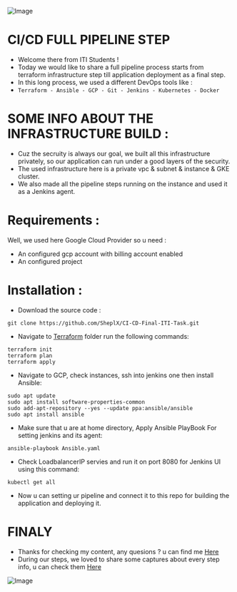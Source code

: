 ![Image](https://github.com/SheplX/CI-CD-Final-ITI-Task/blob/main/ScreenShots/Simple%20DevOps%20Project%20-%20CI_CD%20with%20Git%2C%20Jenkins%2C%20Ansible%2C%20Docker%20and%20Kubernetes%20_%20Simpliv.png)

# CI/CD FULL PIPELINE STEP 

- Welcome there from ITI Students !
- Today we would like to share a full pipeline process starts from terraform infrastructure step till application deployment as a final step.
- In this long process, we used a different DevOps tools like :
- `Terraform - Ansible - GCP - Git - Jenkins - Kubernetes - Docker`

# SOME INFO ABOUT THE INFRASTRUCTURE BUILD : 

- Cuz the secruity is always our goal, we built all this infrastructure privately, so our application can run under a good layers of the security.
- The used infrastructure here is a private vpc & subnet & instance & GKE cluster.
- We also made all the pipeline steps running on the instance and used it as a Jenkins agent.

# Requirements :

Well, we used here Google Cloud Provider so u need :
-  An configured gcp account with billing account enabled
-  An configured project 

# Installation :

- Download the source code :
```
git clone https://github.com/SheplX/CI-CD-Final-ITI-Task.git
```
- Navigate to [Terraform](https://github.com/SheplX/CI-CD-Final-ITI-Task/tree/main/Terraform) folder run the following commands:
```
terraform init
terraform plan
terraform apply
```
- Navigate to GCP, check instances, ssh into jenkins one then install Ansible:
```
sudo apt update
sudo apt install software-properties-common
sudo add-apt-repository --yes --update ppa:ansible/ansible
sudo apt install ansible
```
- Make sure that u are at home directory, Apply Ansible PlayBook For setting jenkins and its agent:
```
ansible-playbook Ansible.yaml
```
- Check LoadbalancerIP servies and run it on port 8080 for Jenkins UI using this command:
```
kubectl get all
```
- Now u can setting ur pipeline and connect it to this repo for building the application and deploying it.

# FINALY

- Thanks for checking my content, any quesions ? u can find me [Here](https://www.facebook.com/shepl.dev/)
- During our steps, we loved to share some captures about every step info, u can check them [Here](https://github.com/SheplX/CI-CD-Final-ITI-Task/tree/main/ScreenShots)

![Image](https://github.com/SheplX/CI-CD-Final-ITI-Task/blob/main/ScreenShots/Screenshot%20from%202022-02-20%2005-09-19.png)
